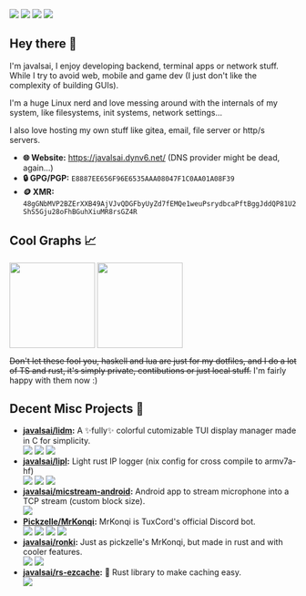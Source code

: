 ![](https://img.shields.io/badge/Artix-10A0CC?style=for-the-badge&logo=artixlinux&logoColor=white)
![](https://img.shields.io/badge/Wayland-CA9C01?style=for-the-badge&logo=wayland&logoColor=white)
![](https://img.shields.io/badge/Hyprland-468fa0?style=for-the-badge&logo=hyprland&logoColor=white)
![](https://img.shields.io/badge/AMD-8D1C24?style=for-the-badge&logo=amd&logoColor=white)

## Hey there 👋
I'm javalsai, I enjoy developing backend, terminal apps or network stuff. While I try to avoid web, mobile and game dev (I just don't like the complexity of building GUIs).

I'm a huge Linux nerd and love messing around with the internals of my system, like filesystems, init systems, network settings...

I also love hosting my own stuff like gitea, email, file server or http/s servers.

* **🌐 Website:** <https://javalsai.dynv6.net/> (DNS provider might be dead, again...)
* **🔒 GPG/PGP:** `E8887EE656F96E6535AAA08047F1C0AA01A08F39`
* **🪙 XMR:** ` 48gGNbMVP2BZErXXB49AjVJvQDGFbyUyZd7fEMQe1weuPsrydbcaPftBggJddQP81U2ShS5Gju28oFhBGuhXiuMR8rsGZ4R`

## Cool Graphs 📈
<a href="#"><img height=150 align="center" src="https://github-readme-stats.vercel.app/api?username=javalsai&show_icons=true&title_color=d55&icon_color=d55&text_color=bbb&bg_color=222&border_radius=7&hide_border=false&border_color=d55" /></a>
<a href="#"><img height=150 align="center" src="https://github-readme-stats.vercel.app/api/top-langs?username=javalsai&show_icons=true&title_color=d55&icon_color=d55&text_color=bbb&bg_color=222&border_radius=7&hide_border=false&border_color=d55&layout=compact&langs_count=8&card_width=400&card_height=150" /></a>

~~Don't let these fool you, haskell and lua are just for my dotfiles, and I do a lot of TS and rust, it's simply private, contibutions or just local stuff.~~  I'm fairly happy with them now :)

## Decent Misc Projects 📝
* **[javalsai/lidm](https://github.com/javalsai/lidm):** A ✨fully✨ colorful cutomizable TUI display manager made in C for simplicity. \
[![](https://img.shields.io/github/stars/javalsai/lidm?style=for-the-badge&color=dd5555&labelColor=1a1c1d)](https://github.com/javalsai/lidm/stargazers)
[![](https://img.shields.io/badge/C-00599C?style=for-the-badge&logo=c&logoColor=graywhite)](https://github.com/search?q=repo%3Ajavalsai%2Flidm++language%3AC&type=code)
[![](https://img.shields.io/badge/Make-6D00CC?style=for-the-badge&logo=make&logoColor=graywhite)](https://github.com/search?q=repo%3Ajavalsai%2Flidm++language%3Amake&type=code)
* **[javalsai/lipl](https://github.com/javalsai/lipl):** Light rust IP logger (nix config for cross compile to armv7a-hf) \
[![](https://img.shields.io/badge/Rust-f70?style=for-the-badge&logo=rust&logoColor=white)](https://github.com/search?q=repo%3Ajavalsai%2Flipl++language%3Arust&type=code)
[![](https://img.shields.io/badge/Nix-5277C3?style=for-the-badge&logo=nixos&logoColor=white)](https://github.com/search?q=repo%3Ajavalsai%2Flipl++language%3Anix&type=code)
[![](https://img.shields.io/badge/Actix-000?style=for-the-badge&logo=actix&logoColor=white)](#)
* **[javalsai/micstream-android](https://github.com/javalsai/micstream-android):** Android app to stream microphone into a TCP stream (custom block size). \
[![](https://img.shields.io/badge/Kotlin-0095D5?&style=for-the-badge&logo=kotlin&logoColor=white)](https://github.com/search?q=repo%3Ajavalsai%2Fmicstream-android++language%3AKotlin&type=code)
* **[Pickzelle/MrKonqi](https://github.com/Pickzelle/MrKonqi):** MrKonqi is TuxCord's official Discord bot. \
[![](https://img.shields.io/github/stars/Pickzelle/MrKonqi?style=for-the-badge&color=dd5555&labelColor=1a1c1d)](https://github.com/Pickzelle/MrKonqi/stargazers)
[![](https://img.shields.io/badge/TypeScript-007ACC?style=for-the-badge&logo=typescript&logoColor=white)](https://github.com/search?q=repo%3APickzelle%2FMrKonqi++language%3ATypeScript&type=code)
[![](https://img.shields.io/badge/BunJS-000?style=for-the-badge&logo=bun&logoColor=white)](#)
[![](https://img.shields.io/badge/Prisma-2D3748?style=for-the-badge&logo=prisma&logoColor=white)]()
* **[javalsai/ronki](https://github.com/javalsai/ronki):** Just as pickzelle's MrKonqi, but made in rust and with cooler features. \
[![](https://img.shields.io/badge/Rust-f70?style=for-the-badge&logo=rust&logoColor=white)](https://github.com/search?q=repo%3Ajavalsai%2Fronki++language%3Arust&type=code)
[![](https://img.shields.io/badge/SurrealDB-BB0080?style=for-the-badge&logo=surrealdb&logoColor=white)](#)
* **[javalsai/rs-ezcache](https://github.com/javalsai/rs-ezcache):** 🦀 Rust library to make caching easy. \
[![](https://img.shields.io/badge/Rust-f70?style=for-the-badge&logo=rust&logoColor=white)](https://github.com/search?q=repo%3Ajavalsai%2Fronki++language%3Arust&type=code)
